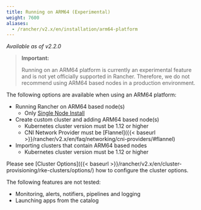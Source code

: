 ```yaml
---
title: Running on ARM64 (Experimental)
weight: 7600
aliases:
  - /rancher/v2.x/en/installation/arm64-platform
---
```


_Available as of v2.2.0_

> **Important:**
>
> Running on an ARM64 platform is currently an experimental feature and is not yet officially supported in Rancher. Therefore, we do not recommend using ARM64 based nodes in a production environment.

The following options are available when using an ARM64 platform:

- Running Rancher on ARM64 based node(s)
  - Only [Single Node Install]({{<baseurl>}}/rancher/v2.x/en/installation/other-installation-methods/single-node-docker)
- Create custom cluster and adding ARM64 based node(s)
  - Kubernetes cluster version must be 1.12 or higher
  - CNI Network Provider must be [Flannel]({{< baseurl >}}/rancher/v2.x/en/faq/networking/cni-providers/#flannel)
- Importing clusters that contain ARM64 based nodes
  - Kubernetes cluster version must be 1.12 or higher

Please see [Cluster Options]({{< baseurl >}}/rancher/v2.x/en/cluster-provisioning/rke-clusters/options/) how to configure the cluster options.

The following features are not tested:

- Monitoring, alerts, notifiers, pipelines and logging
- Launching apps from the catalog
